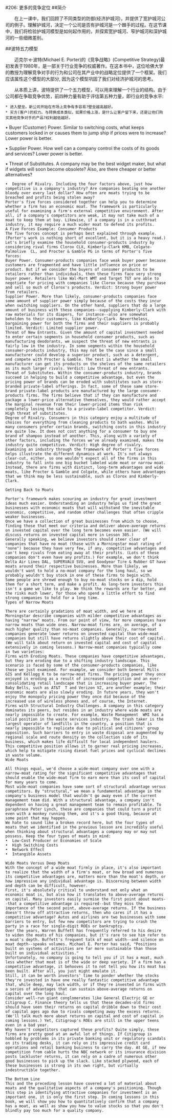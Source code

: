 #206: 更多的竞争定位
##简介

　　在上一课中，我们回顾了不同类型的防御(经济护城河)，并提供了宽护城河公司的例子。理解护城河，决定一个公司是否有护城河是一个棘手的过程。在这节课中，我们将检验护城河模型是如何起作用的，并探索宽护城河、窄护城河和深护城河的一些细微差别。

##波特五力模型

　　迈克尔·e·波特(Michael E. Porter)的《竞争战略》(Competitive Strategy)最初发表于1980年，是一部关于行业竞争的权威著作。在这本书中，这位哈佛大学的教授为理解竞争对手的行为和公司在其产业中的战略定位提供了一个框架。我们应该属性这个模型的大部分, 因为这个模型巩固了我们对经济护城河的思考。

　　从本质上讲，波特提供了一个五力模型，可以用来理解一个行业的结构。由于公司都在争取竞争优势，前四种力量有助于评估第五种力量，即行业的竞争水平:

    * 进入壁垒。新公司开始在市场上竞争有多容易?壁垒越高越好。   
    * 买方(客户)的权力。与转换成本类似，如果价格上涨，是什么让客户留下来，还是让他们购买其他竞争对手的产品?权利越低越好。

 • Buyer (Customer) Power. Similar to switching costs, what keeps customers locked in or causes them to jump ship if prices were to increase? Lower  power is better.
  
  •    Supplier Power. How well can a company control the costs of its goods and services? Lower power is better.
   
   •   Threat of Substitutes. A company may be the best widget maker, but what if widgets will soon become obsolete? Also, are there cheaper or better alternatives?
    
    •  Degree of Rivalry. Including the four factors above, just how competitive is a company's industry? Are companies beating one another bloody over every last dollar? How often are moats trying to be breached and profits being stolen away?
    Porter's five forces considered together can help you to determine whether a firm has an economic moat. The framework is particularly useful for examining a firm's external competitive environment. After all, if a company's competitors are weak, it may not take much of a moat to keep them at bay. Likewise, if a company is in a cutthroat industry, it may require a much wider moat to defend its profits.
    A Five Forces Example: Consumer Products
    The five forces concept is perhaps best explained through example. (Porter's work is nothing short of excellent, but it is a heavy read.) Let's briefly examine the household consumer-products industry by considering rival firms Clorox CLX, Kimberly-Clark KMB, Colgate-Palmolive  CL, and Procter & Gamble PG in terms of Porter's five forces:
    Buyer Power. Consumer-products companies face weak buyer power because customers are fragmented and have little influence on price or product. But if we consider the buyers of consumer products to be retailers rather than individuals, then these firms face very strong buyer power. Retailers like Wal-Mart WMT and Target TGT are able to negotiate for pricing with companies like Clorox because they purchase and sell so much of Clorox's products. Verdict: Strong buyer power from retailers.
    Supplier Power. More than likely, consumer-products companies face some amount of supplier power simply because of the costs they incur when switching suppliers. On the other hand, suppliers that do a large amount of business with these companies--supplying Kimberly-Clark with raw materials for its diapers, for instance--also are somewhat beholden to their customers, like Kimberly-Clark. Nevertheless, bargaining power for both the firms and their suppliers is probably limited. Verdict: Limited supplier power.
    Threat of New Entrants. Given the amount of capital investment needed to enter certain segments in household consumer products, such as manufacturing deodorants, we suspect the threat of new entrants is fairly low in the industry. In some segments within the household consumer-products industry, this may not be the case since a small manufacturer could develop a superior product, such as a detergent, and compete with Procter & Gamble. The test is whether the small manufacturer can get its products on the shelves of the same retailers as its much larger rivals. Verdict: Low threat of new entrants.
    Threat of Substitutes. Within the consumer-products industry, brands succeed in helping to build a competitive advantage, but even the pricing power of brands can be eroded with substitutes such as store-branded private-label offerings. In fact, some of these same store-brand private-label products are manufactured by the large consumer-products firms. The firms believe that if they can manufacture and package a lower-price alternative themselves, they would rather accept the marginal revenue from their lower-priced items than risk completely losing the sale to a private-label competitor. Verdict: High threat of substitutes.
    Degree of Rivalry. Consumers in this category enjoy a multitude of choices for everything from cleaning products to bath washes. While many consumers prefer certain brands, switching costs in this industry are quite low. It does not cost anything for a consumer to buy one brand of shampoo instead of another. This, along with a variety of other factors, including the forces we've already examined, makes the industry quite competitive. Verdict: High degree of rivalry.
    Examining an industry through the framework of Porter's five forces helps illustrate the different dynamics at work. It's not always clear-cut, either, so one wouldn't expect all of the firms in this industry to fall into one big bucket labeled wide moat or narrow moat. Instead, there are firms with distinct, long-term advantages and wide moats, like Procter & Gamble and Colgate, while others have advantages that we think may be less sustainable, such as Clorox and Kimberly-Clark.

    Getting Back to Moats

    Porter's framework makes scouring an industry for great investment ideas much easier. Understanding an industry helps us find the great businesses with economic moats that will withstand the inevitable economic, competitive, and random other challenges that often cripple weaker businesses.
    Once we have a collection of great businesses from which to choose, finding those that meet our criteria and deliver above-average returns on invested capital over the long term becomes even easier. (We will discuss returns on invested capital more in Lesson 305.)
    Generally speaking, we believe investors should steer clear of companies that have no moat (those with a Morningstar moat rating of "none") because they have very few, if any, competitive advantages and can't keep rivals from eating away at their profits. (Lots of these companies don't even have any profits.) For example, we don't think Delta Air Lines DAL, SUPERVALU SVU, and Goodyear Tire & Rubber GT have moats around their respective businesses. More than likely, we wouldn't want to hold a no-moat company for the long haul, so we probably wouldn't buy stock in one of these firms to begin with.
    Some people are shrewd enough to buy no-moat stocks on a dip, hold them for a short term, and make a profit. As long-term investors this isn't a game we like to play. We think the rewards are far better, and the risks much lower, for those who spend a little effort to find strong companies to hold for a long time.
    Types of Narrow Moats

    There are certainly gradations of moat width, and we here at Morningstar describe companies with milder competitive advantages as having "narrow" moats. From our point of view, far more companies have narrow moats than wide ones. Narrow-moat firms are, on average, of a much higher quality than no-moat companies. Generally, narrow-moat companies generate lower returns on invested capital than wide-moat companies but still have returns slightly above their cost of capital. (We will talk about return on invested capital and cost of capital extensively in coming lessons.) Narrow-moat companies typically come in two varieties:
    Firms with Eroding Moats. These companies have competitive advantages, but they are eroding due to a shifting industry landscape. This scenario is faced by some of the consumer-products companies, like those we just examined. For example, we consider both General Mills GIS and Kellogg K to be narrow-moat firms. The pricing power they once enjoyed is eroding as a result of increased competition and an ever-consolidating retail landscape that is increasing buyer power. The Baby Bells, such as AT&T  T and Verizon VZ, are another example; their economic moats are also slowly eroding. In future years, they won't enjoy the monopoly pricing power they once did because of the increased use of wireless phones and, of course, the Internet.
    Firms with Structural Industry Challenges. A company in this category dominates its peers, but resides in an industry where wide moats are nearly impossible to create. For example, Waste Management  WMI has a solid position in the waste services industry. The trash taker is the largest operator of landfills in the country, a position that is nearly impossible to replicate due to political and citizens' group opposition. Such barriers to entry in waste disposal are augmented by regional scale and route density on the collection side of its business, which makes life difficult for local independent haulers. This competitive position allows it to garner real pricing increases, which help to mitigate rising diesel fuel prices and cyclical declines in waste volume. 
    Wide Moats

    All things equal, we'd choose a wide-moat company over one with a narrow-moat rating for the significant competitive advantages that should enable the wide-moat firm to earn more than its cost of capital for many years to come.
    Most wide-moat companies have some sort of structural advantage versus competitors. By "structural," we mean a fundamental advantage in the company's business model that wouldn't go away even if the current management team did. With a structural advantage, a company isn't dependent on having a great management team to remain profitable. To paraphrase Peter Lynch, these are companies that could turn a profit even with a monkey running them, and it's a good thing, because at some point that may happen.
    We hate to sound like a broken record here, but the four types of moats that we identified in the previous lesson are incredibly useful when thinking about structural advantages a company may or may not possess. Keep the four types of moats in mind:
    •  Low-Cost Producer or Economies of Scale
    •  High Switching Costs
    •  Network Effect
    •  Intangible Assets

    Wide Moats Versus Deep Moats
    With the concept of a wide moat firmly in place, it's also important to realize that the width of a firm's moat, or how broad and numerous its competitive advantages are, matters more than the moat's depth, or how impressive any individual advantage is. Discerning between width and depth can be difficult, however.
    First, it's absolutely critical to understand not only what an economic moat is, but also how it translates to above-average returns on capital. Many investors easily surmise the first point about moats--that a competitive advantage is required--but they miss the importance of the second point, above-average returns. If the business doesn't throw off attractive returns, then who cares if it has a competitive advantage? Autos and airlines are two businesses with some barriers to entry, but few new competitors are trying to crash the party in a race for single-digit ROEs or bankruptcy.
    Over the years, Warren Buffett has frequently referred to his desire to widen the moats of his companies, but it's rare to see him refer to a moat's depth. Buffett's frequent talk of moat width--and silence on moat depth--speaks volumes. Michael E. Porter has said, "Positions built on systems of activities are far more sustainable than those built on individual activities."
    Unfortunately, no company is going to tell you if it has a moat, much less whether that moat is of the wide or deep variety. If a firm has a competitive advantage, it behooves it to not tell you how its moat has been built. After all, you just might emulate it.
    Still, it can be worth investors' time to ponder whether the stocks they're invested in have one really fantastic competitive advantage that, while deep, may lack width, or if they're invested in firms with a series of advantages that can sustain above-average returns on capital over the long haul.
    Consider well-run giant conglomerates like General Electric GE or Citigroup C. Finance theory tells us that these decades-old firms should have seen their returns on capital dribble down to their cost of capital ages ago due to rivals competing away the excess returns. (We'll talk much more about returns on capital and cost of capital in coming lessons.) Yet, Citigroup's ROEs are still in the upper teens even in a bad year.
    Why haven't competitors captured these profits? Quite simply, these firms are pretty good at an awful lot of things. If Citigroup is hobbled by problems in its private banking unit or regulatory scandals on its trading desks, it can rely on its impressive credit card operations and retail banking business to carry the day. At GE, if new competition from cable hurts the NBC network or its insurance division posts lackluster returns, it can rely on a cadre of numerous other good businesses to pick up the slack. Like stacked plywood, each of these businesses is strong in its own right, but virtually indestructible together.

    The Bottom Line
    This and the preceding lesson have covered a lot of material about moats and the qualitative aspects of a company's positioning. Though this step in identifying attractive companies for investment is an important one, it is only the first step. In coming lessons in this book, we will show you how to quantitatively confirm that a company has a moat, as well as show you how to value stocks so that you don't blindly pay too much for a quality company.

